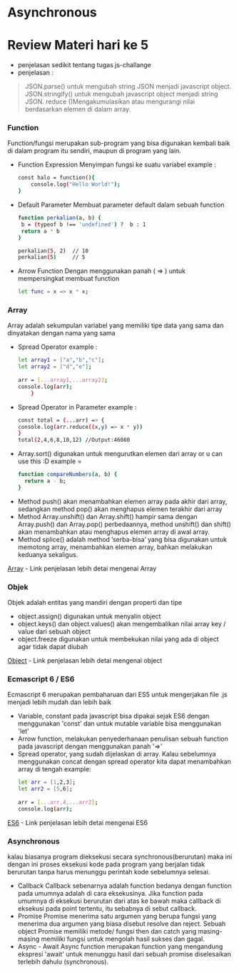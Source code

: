 # Asynchronous
# Review Materi hari ke 5

  - penjelasan sedikit tentang tugas js-challange
  - penjelasan :
  > JSON.parse() untuk mengubah string JSON menjadi javascript object.
  > JSON.stringify() untuk mengubah javascript object menjadi string JSON.
  > reduce ()Mengakumulasikan atau mengurangi nilai berdasarkan elemen di dalam array.

### Function
Function/fungsi merupakan sub-program yang bisa digunakan kembali baik di dalam program itu sendiri, maupun di program yang lain.
  - Function Expression
    Menyimpan fungsi ke suatu variabel
    example :
    ```sh
    const halo = function(){
        console.log("Hello World!");
    }
    ```
  - Default Parameter
  Membuat parameter default dalam sebuah function
     ```sh
    function perkalian(a, b) {
      b = (typeof b !== 'undefined') ?  b : 1
      return a * b
    }
    
    perkalian(5, 2)  // 10
    perkalian(5)     // 5
    ```
    
  - Arrow Function
   Dengan menggunakan panah ( => ) untuk mempersingkat membuat function
 
    ```sh
    let func = x => x * x;   
    ```

### Array
Array adalah sekumpulan variabel yang memiliki tipe data yang sama dan dinyatakan dengan nama yang sama
  - Spread Operator
    example :
    ```sh
    let array1 = ["a","b","c"]; 
    let array2 = ["d","e"]; 
      
    arr = [...array1,...array2]; 
    console.log(arr);
        }
    ```
- Spread Operator in Parameter
    example :
    ```sh
    const total = (...arr) => {
    console.log(arr.reduce((x,y) => x * y))
    }
    total(2,4,6,8,10,12) //Output:46080
    ```
- Array.sort() digunakan untuk mengurutkan elemen dari array or u can use this :D
 example =
    ```sh
    function compareNumbers(a, b) {
      return a - b;
    }
    ```
- Method push() akan menambahkan elemen array pada akhir dari array, sedangkan method pop()  akan menghapus elemen terakhir dari array
- Method Array.unshift() dan Array.shift() hampir sama dengan Array.push() dan Array.pop() perbedaannya, method unshift() dan shift() akan menambahkan atau menghapus elemen array di awal array.
- Method splice() adalah method ’serba-bisa’ yang bisa digunakan untuk memotong array, menambahkan elemen array, bahkan melakukan keduanya sekaligus.

[Array](https://developer.mozilla.org/id/docs/Web/JavaScript/Reference/Global_Objects/Array) - Link penjelasan lebih detai mengenai Array

### Objek
Objek adalah entitas yang mandiri dengan properti dan tipe
- object.assign() digunakan untuk menyalin object
- object.keys() dan object.values() akan mengembalikan nilai array key / value dari sebuah object
- object.freeze digunakan untuk membekukan nilai yang ada di object agar tidak dapat diubah

[Object](https://developer.mozilla.org/id/docs/Web/JavaScript/Reference/Global_Objects/Object) - Link penjelasan lebih detai mengenai object

### Ecmascript 6 / ES6
Ecmascript 6 merupakan pembaharuan dari ES5 untuk mengerjakan file .js menjadi lebih mudah dan lebih baik
- Variable, constant pada javascript bisa dipakai sejak ES6 dengan menggunakan 'const' dan untuk mutable variable bisa menggunakan 'let'
- Arrow function, melakukan penyederhanaan penulisan sebuah function pada javascript dengan menggunakan panah '=>'
- Spread operator, yang sudah dijelaskan di array. Kalau sebelumnya menggunakan concat dengan spread operator kita dapat menambahkan array di tengah
 example:
    ```sh
    let arr = [1,2,3]; 
    let arr2 = [5,6]; 
      
    arr = [...arr,4,...arr2]; 
    console.log(arr);
    ```
[ES6](http://es6-features.org/#Constants) - Link penjelasan lebih detai mengenai ES6

### Asynchronous
 kalau biasanya program dieksekusi secara synchronous(berurutan) maka ini dengan ini proses eksekusi kode pada program yang berjalan tidak berurutan tanpa harus menunggu perintah kode sebelumnya selesai.
 
  - Callback
 Callback sebenarnya adalah function bedanya dengan function pada umumnya adalah di cara eksekusinya. Jika function pada umumnya di eksekusi berurutan dari atas ke bawah maka callback di eksekusi pada point tertentu, itu sebabnya di sebut callback.
- Promise
Promise menerima satu argumen yang berupa fungsi yang menerima dua argumen yang biasa disebut resolve dan reject. Sebuah object Promise memiliki metode/ fungsi then dan catch yang masing-masing memiliki fungsi untuk mengolah hasil sukses dan gagal.
- Async - Await
Async function merupakan function yang mengandung ekspresi 'await' untuk menunggu hasil dari sebuah promise diselesaikan terlebih dahulu (synchronous).


 
